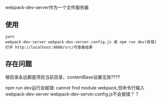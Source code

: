 webpack-dev-server作为一个文件服务器
## 使用
```
yarn
webpack-dev-server webpack-dev-server.config.js 或 npm run dev(有错)
打开 http://localhost:8080/src/可查看结果
```
## 存在问题
根目录永远都是项目当前目录，contentBase设置无效????

npm run dev运行会报错: cannot find module webpack,但命令行输入webpack-dev-server webpack-dev-server.config.js不会报错？？